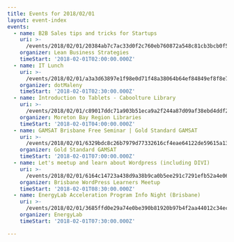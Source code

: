 ```yaml
---
title: Events for 2018/02/01
layout: event-index
events:
  - name: B2B Sales tips and tricks for Startups
    uri: >-
      /events/2018/02/01/20384ab7c7ac33d0f2c760eb760872a548c81cb3bcb0f57fb63a67756f3aee57
    organizer: Lean Business Strategies
    timeStart: '2018-02-01T02:00:00.000Z'
  - name: IT Lunch
    uri: >-
      /events/2018/02/01/a3a3d63897e1f98e0d71f48a38064b64ef84849ef8f8e7e6cdcf671f9094b521
    organizer: dotMaleny
    timeStart: '2018-02-01T02:30:00.000Z'
  - name: Introduction to Tablets - Caboolture Library
    uri: >-
      /events/2018/02/01/c89017ddc71a903b51eca9a2f244a87d09af38ebd4ddf25bb45fcd36d38fb6ef
    organizer: Moreton Bay Region Libraries
    timeStart: '2018-02-01T04:00:00.000Z'
  - name: GAMSAT Brisbane Free Seminar | Gold Standard GAMSAT
    uri: >-
      /events/2018/02/01/6329bdc8c26b7979d77332616cf4eae64122de59615a134401a9317edf16ccff
    organizer: Gold Standard GAMSAT
    timeStart: '2018-02-01T07:00:00.000Z'
  - name: Let's meetup and learn about Wordpress (including DIVI)
    uri: >-
      /events/2018/02/01/6164c14723a438d9a38b9ca0b5ee291c7291efb52a4e06a4a324043e8ef30aec
    organizer: Brisbane WordPress Learners Meetup
    timeStart: '2018-02-01T08:30:00.000Z'
  - name: EnergyLab Acceleration Program Info Night (Brisbane)
    uri: >-
      /events/2018/02/01/3685ffd0e29a74e0be390b81920b97b4f2aa44012c34ecdf389c13642e0cfa98
    organizer: EnergyLab
    timeStart: '2018-02-01T07:30:00.000Z'

---
```

